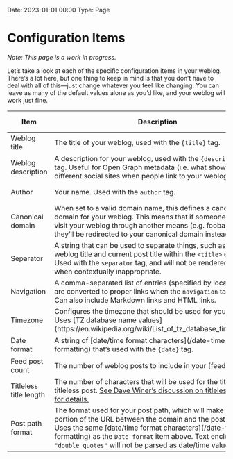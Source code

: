 Date: 2023-01-01 00:00
Type: Page

# Configuration Items

_Note: This page is a work in progress._

Let’s take a look at each of the specific configuration items in your weblog. There’s a lot here, but one thing to keep in mind is that you don’t have to deal with all of this—just change whatever you feel like changing. You can leave as many of the default values alone as you’d like, and your weblog will work just fine.

<table>
<thead>
<tr>
<th>Item</th>
<th>Description</th>
<th>Default Value</th>
</tr>
</thead>
<tbody>

<tr>
<td>Weblog title</td>
<td>The title of your weblog, used with the <code>{title}</code> tag.</td>
<td>
<pre>
<code>Weblog title</code>
</pre>
</td>
</tr>

<tr>
<td>Weblog description</td>
<td>A description for your weblog, used with the <code>{description}</code> tag. Useful for Open Graph metadata (i.e. what shows up in different social sites when people link to your weblog).</td>
<td>
<pre>
<code>This is a weblog.</code>
</pre>
</td>
</tr>

<tr>
<td>Author</td>
<td>Your name. Used with the <code>author</code> tag.</td>
<td>
<pre>
<code>Your Name</code>
</pre>
</td>
</tr>

<tr>
<td>Canonical domain</td>
<td>When set to a valid domain name, this defines a canonical domain for your weblog. This means that if someone tries to visit your weblog through another means (e.g. foobar.omg.lol), they’ll be redirected to your canonical domain instead.</td>
<td>
<em>no default</em>
</td>
</tr>

<tr>
<td>Separator</td>
<td>A string that can be used to separate things, such as the weblog title and current post title within the <code>&lt;title&gt;</code> element. Used with the <code>separator</code> tag, and will not be rendered on page when contextually inappropriate.</td>
<td>
<pre>
<code>·</code> (interpunct)
</pre>
</td>
</tr>

<tr>
<td>Navigation</td>
<td>A comma-separated list of entries (specified by location) that are converted to proper links when the <code>navigation</code> tag is used. Can also include Markdown links and HTML links.</td>
<td>
<em>no default</em>
</td>
</tr>

<tr>
<td>Timezone</td>
<td>Configures the timezone that should be used for your weblog. Uses [TZ database name values](https://en.wikipedia.org/wiki/List_of_tz_database_time_zones).</td>
<td>
<pre>
<code>UTC</code>
</pre>
</td>
</tr>

<tr>
<td>Date format</td>
<td>A string of [date/time format characters](/date-time-formatting) that’s used with the <code>{date}</code> tag.</td>
<td>
<pre>
<code>F j, Y g:i A</code>
</pre>
</td>
</tr>

<tr>
<td>Feed post count</td>
<td>The number of weblog posts to include in your [feeds](/feeds).</td>
<td>
<pre>
<code>25</code>
</pre>
</td>
</tr>

<tr>
<td>Titleless title length</td>
<td>The number of characters that will be used for the title of a titleless post. <a href="https://github.com/scripting/reallysimple/tree/main/demos/titlelessFeedsHowto">See Dave Winer’s discussion on titleless posts for details.</a></td>
<td>
<pre>
<code>80</code>
</pre>
</td>
</tr>

<tr>
<td>Post path format</td>
<td>The format used for your post path, which will make up the portion of the URL between the domain and the post slug. Uses the same [date/time format characters](/date-time-formatting) as the <code>Date format</code> item above. Text enclosed in <code>"double quotes"</code> will not be parsed as date/time values.</td>
<td>
<pre>
<code>25</code>
</pre>
</td>
</tr>

</tbody>
</table>
